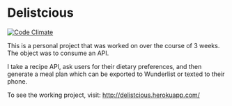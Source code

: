 # Delistcious

[![Code Climate](https://codeclimate.com/github/mirjoy/meal_planning_app/badges/gpa.svg)](https://codeclimate.com/github/mirjoy/meal_planning_app)

This is a personal project that was worked on over the course of 3 weeks. The object was to consume an API.

I take a recipe API, ask users for their dietary preferences, and then generate a meal plan which can be exported to Wunderlist or texted to their phone.

To see the working project, visit: http://delistcious.herokuapp.com/

